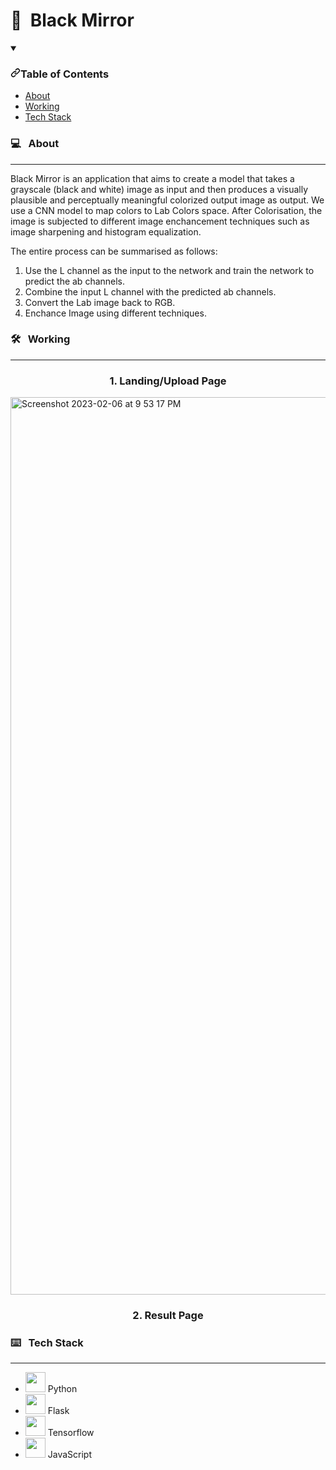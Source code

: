 # :art:&nbsp; Black Mirror

<details open="open">
  <summary><h3 dir="auto"><a id="user-content-table-of-contents" class="anchor" aria-hidden="true" href="#table-of-contents"><svg class="octicon octicon-link" viewBox="0 0 16 16" version="1.1" width="16" height="16" aria-hidden="true"><path fill-rule="evenodd" d="M7.775 3.275a.75.75 0 001.06 1.06l1.25-1.25a2 2 0 112.83 2.83l-2.5 2.5a2 2 0 01-2.83 0 .75.75 0 00-1.06 1.06 3.5 3.5 0 004.95 0l2.5-2.5a3.5 3.5 0 00-4.95-4.95l-1.25 1.25zm-4.69 9.64a2 2 0 010-2.83l2.5-2.5a2 2 0 012.83 0 .75.75 0 001.06-1.06 3.5 3.5 0 00-4.95 0l-2.5 2.5a3.5 3.5 0 004.95 4.95l1.25-1.25a.75.75 0 00-1.06-1.06l-1.25 1.25a2 2 0 01-2.83 0z"></path></svg></a>Table of Contents</h3></summary>
  <ul dir="auto">
    <li><a href="#computer--about">About</a>
    <li><a href="#hammer_and_wrench--working">Working</a></li>
    <li><a href="#keyboard--tech-stack">Tech Stack</a></li>
    </li>
  </ul>
</details>

### :computer: &nbsp; About
<hr />
Black Mirror is an application that aims to create a model that takes a grayscale (black and white) image as input and then produces a visually plausible and perceptually meaningful colorized output image as output. We use a CNN model to map colors to Lab Colors space. 
After Colorisation, the image is subjected to different image enchancement techniques such as image sharpening and histogram equalization. 

The entire process can be summarised as follows:
1. Use the L channel as the input to the network and train the network to predict the ab channels.
2. Combine the input L channel with the predicted ab channels.
3. Convert the Lab image back to RGB.
4. Enchance Image using different techniques. 
   
### :hammer_and_wrench: &nbsp; Working
<hr />
<h3 align="center"> 1. Landing/Upload Page </h3>
<img width="1436" alt="Screenshot 2023-02-06 at 9 53 17 PM" src="https://user-images.githubusercontent.com/58286330/217029605-7b85f5e1-b438-4b36-87ac-7166a5227273.png">

<br />
<h3 align="center"> 2. Result Page </h3>

### :keyboard: &nbsp; Tech Stack
<hr />
<ul dir="auto">
<li><a target="_blank" rel="noopener noreferrer nofollow" href="https://user-images.githubusercontent.com/25181517/183423507-c056a6f9-1ba8-4312-a350-19bcbc5a8697.png"><img src="https://user-images.githubusercontent.com/25181517/183423507-c056a6f9-1ba8-4312-a350-19bcbc5a8697.png" height="32" style="max-width: 100%;"></a> Python</li>
<li><a target="_blank" rel="noopener noreferrer nofollow" href="https://user-images.githubusercontent.com/25181517/183423775-2276e25d-d43d-4e58-890b-edbc88e915f7.png"><img src="https://user-images.githubusercontent.com/25181517/183423775-2276e25d-d43d-4e58-890b-edbc88e915f7.png" height="32" style="max-width: 100%;"></a> Flask</li>
<li><a target="_blank" rel="noopener noreferrer nofollow" href="https://www.vectorlogo.zone/logos/tensorflow/tensorflow-icon.svg"><img src="https://www.vectorlogo.zone/logos/tensorflow/tensorflow-icon.svg" height="32" style="max-width: 100%;"></a> Tensorflow</li>
<li><a target="_blank" rel="noopener noreferrer nofollow" href="https://user-images.githubusercontent.com/25181517/117447155-6a868a00-af3d-11eb-9cfe-245df15c9f3f.png"><img src="https://user-images.githubusercontent.com/25181517/117447155-6a868a00-af3d-11eb-9cfe-245df15c9f3f.png" height="32" style="max-width: 100%;"></a> JavaScript</li>
</ul>

